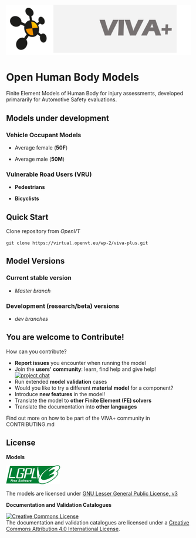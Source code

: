 
![viva-plus-logo](images/VIVA-plus-logo.png)

# **Open Human Body Models**

Finite Element Models of Human Body for injury assessments, developed primararily for Automotive Safety evaluations.

## **Models under development**

### Vehicle Occupant Models

- Average female (**50F**)

- Average male (**50M**)

### Vulnerable Road Users (VRU)

- **Pedestrians**

- **Bicyclists**


## **Quick Start**

Clone repository from *OpenVT*

`git clone https://virtual.openvt.eu/wp-2/viva-plus.git`



## **Model Versions**

### Current stable version

- *Master branch*

### Development (research/beta) versions

- *dev branches*


## **You are welcome to Contribute!**

How can you contribute?

-  **Report issues** you encounter when running the model
- Join the **users' community**: learn, find help and give help! [![project chat](https://img.shields.io/badge/zulip-join_chat-brightgreen.svg)](https://vivaplus.zulipchat.com)
- Run extended **model validation** cases
- Would you like to try a different **material model** for a component?
- Introduce **new features** in the model!
- Translate the model to **other Finite Element (FE) solvers**
- Translate the documentation into **other languages**

Find out more on how to be part of the VIVA+ community in CONTRIBUTING.md

## **License**

**Models**

![LGPLv3)](images/lgplv3.png)

The models are licensed under [GNU Lesser General Public License, v3](https://www.gnu.org/licenses/lgpl-3.0-standalone.html)


**Documentation and Validation Catalogues**

<a rel="license" href="http://creativecommons.org/licenses/by/4.0/"><img alt="Creative Commons License" style="border-width:0" src="https://i.creativecommons.org/l/by/4.0/88x31.png" /></a><br />The documentation and validation catalogues are licensed under a <a rel="license" href="http://creativecommons.org/licenses/by/4.0/">Creative Commons Attribution 4.0 International License</a>.
